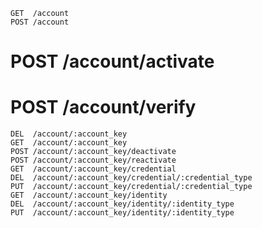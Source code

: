 	GET  /account
	POST /account
#	POST /account/activate
#	POST /account/verify
	DEL  /account/:account_key
	GET  /account/:account_key
	POST /account/:account_key/deactivate
	POST /account/:account_key/reactivate
	GET  /account/:account_key/credential
	DEL  /account/:account_key/credential/:credential_type
	PUT  /account/:account_key/credential/:credential_type
	GET  /account/:account_key/identity
	DEL  /account/:account_key/identity/:identity_type
	PUT  /account/:account_key/identity/:identity_type
